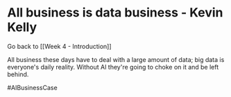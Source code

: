 # All business is data business - Kevin Kelly

Go back to [[Week 4 - Introduction]]

All business these days have to deal with a large amount of data; big data is everyone's daily reality. Without AI they're going to choke on it and be left behind.

#AIBusinessCase